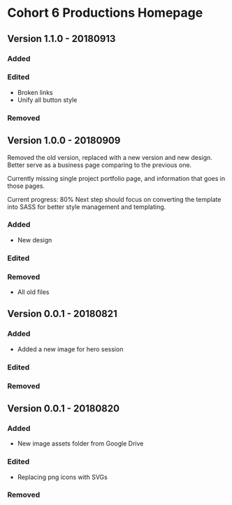 # Cohort 6 Productions Homepage

## Version 1.1.0 - 20180913

### Added
### Edited
- Broken links
- Unify all button style
### Removed


## Version 1.0.0 - 20180909
Removed the old version, replaced with a new version and new design. Better serve as a business page comparing to the previous one.

Currently missing single project portfolio page, and information that goes in those pages. 

Current progress: 80%
Next step should focus on converting the template into SASS for better style management and templating.
### Added
- New design
### Edited
### Removed
- All old files

## Version 0.0.1 - 20180821
### Added
- Added a new image for hero session
### Edited
### Removed

## Version 0.0.1 - 20180820
### Added
- New image assets folder from Google Drive
### Edited
- Replacing png icons with SVGs
### Removed

